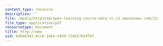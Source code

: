```yaml
---
content_type: resource
description: ''
file: /media/https%3A/open-learning-course-data-rc.s3.amazonaws.com/21g-114-chinese-vi-streamlined-spring-2005/bdbb63429cc61e6ee93df2da576e9fb7_MIT21G_114S05_4_25j.pdf
file_type: application/pdf
resourcetype: Document
title: http://www
uid: bdbb6342-9cc6-1e6e-e93d-f2da576e9fb7
---
```

